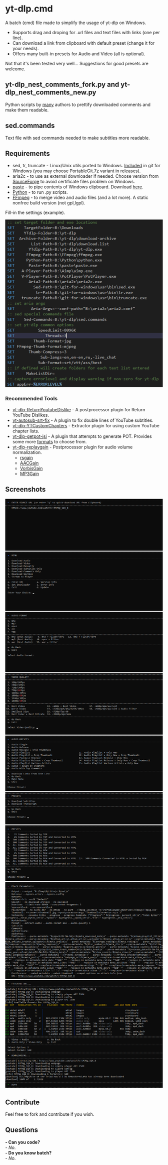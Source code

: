 # yt-dlp.cmd

A batch (cmd) file made to simplify the usage of yt-dlp on Windows.  

- Supports drag and droping for .url files and text files with links (one per line).  
- Can download a link from clipboard with default preset (change it for your needs).  
- Offers many built-in presets for Audio and Video (all is optional).  

Not that it's been tested very well... Suggestions for good presets are welcome.

## yt-dlp_nest_comments_fork.py and yt-dlp_nest_comments_new.py
Python scripts by [many](https://gist.github.com/tinyapps/df2b6757a142ff93caf9c63d0ef38b11) authors to prettify downloaded comments and make them readable.

## sed.commands
Text file with sed commands needed to make subtitles more readable.

## Requirements
-  sed, tr, truncate - Linux/Unix utils ported to Windows. [Included](https://github.com/git-for-windows/git) in git for Windows (you may choose PortableGit.7z variant in releases).  
-  aria2c - to use as external downloader if needed. Choose version from [SourceForge](https://sourceforge.net/projects/aria2.mirror/) to avoid certificate files problem on Windows.  
-  [paste](https://gist.github.com/jpflouret/19da43372e643352a1bf) - to pipe contents of Windows clipboard. Download [here](https://gist.github.com/jpflouret/19da43372e643352a1bf#file-paste-zip).  
-  [Python](https://www.python.org/downloads/windows/) - to run .py scripts.  
-  [FFmpeg](https://github.com/AnimMouse/ffmpeg-stable-autobuild) - to merge video and audio files (and a lot more). A static nonfree build version (not gpl,lgpl).

Fill-in the settings (example).

![screenshot](img/img_01.png)

### Recommended Tools
- [yt-dlp-ReturnYoutubeDislike](https://github.com/pukkandan/yt-dlp-returnyoutubedislike) - A postprocessor plugin for Return YouTube Dislikes.
- [yt-autosub-srt-fix](https://github.com/jgoguen/srt_fix) - A plugin to fix double lines of YouTube subtitles.
- [yt-dlp-YTCustomChapters](https://github.com/bashonly/yt-dlp-YTCustomChapters) - Extractor plugin for using custom YouTube chapter lists.
- [yt-dlp-getpot-jsi](https://github.com/grqz/yt-dlp-getpot-jsi) - A plugin that attempts to generate POT. Provides some more [formats](https://github.com/yt-dlp/yt-dlp/wiki/PO-Token-Guide#current-po-token-enforcement) to choose from.
- [yt-dlp-replaygain](https://github.com/Eboreg/yt-dlp-replaygain) - Postprocessor plugin for audio volume normalization.
  - [rsgain](https://github.com/complexlogic/rsgain)
  - [AACGain](https://www.rarewares.org/aac-encoders.php#aacgain)
  - [VorbisGain](https://www.rarewares.org/ogg-tools.php#vorbisgain)
  - [MP3Gain](https://mp3gain.sourceforge.net/download.php)

## Screenshots

![screenshot](img/img_02.png)  
![screenshot](img/img_03.png)  
![screenshot](img/img_04.png)  
![screenshot](img/img_05.png)  
![screenshot](img/img_06.png)  
![screenshot](img/img_07.png)  
![screenshot](img/img_08.png)  
![screenshot](img/img_09.png)  
![screenshot](img/img_10.png)  

## Contribute
Feel free to fork and contribute if you wish.

## Questions

**- Can you code?**  
_- No_.  
**- Do you know batch?**  
_- No_.  
